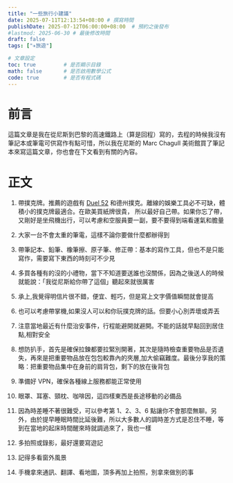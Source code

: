 ```yaml
---
title: "一些旅行小建議"
date: 2025-07-11T12:13:54+08:00 # 撰寫時間
publishDate: 2025-07-12T06:00:00+08:00  # 預約之後發布
#lastmod: 2025-06-30 # 最後修改時間
draft: false
tags: ["✈️旅遊"]

# 文章設定
toc: true         # 是否顯示目錄
math: false       # 是否啟用數學公式
code: true        # 是否有程式碼
---
```


# 前言

這篇文章是我在從尼斯到巴黎的高速鐵路上（算是回程）寫的，去程的時候我沒有筆記本或筆電可供寫作有點可惜，所以我在尼斯的 Marc Chagull 美術館買了筆記本來寫這篇文章，你也會在下文看到有關的內容。

# 正文

1. 帶撲克牌。推薦的遊戲有 [Duel 52](https://juddmadden.com/duel52/) 和德州撲克。離線的娛樂工具必不可缺，體積小的撲克牌最適合。在歐美買紙牌很貴， 所以最好自己帶。如果你忘了帶，又剛好是坐飛機出行，可以考慮和空服員要一副，要不要得到端看運氣和膽量

2. 大家一台不會太重的筆電，這樣不論你要做什麼都辦得到

3. 帶筆記本、鉛筆、橡筆擦、原子筆、修正帶：基本的寫作工具，但也不是只能寫作，需要寫下東西的時刻可不少見

4. 多買各種有的沒的小禮物，當下不知道要送誰也沒關係，因為之後送人的時候就能說：「我從尼斯給你帶了這個」聽起來就很厲害

5. 承上,我覺得明信片很不錯，便宜、輕巧，但是寫上文字價值瞬間就會提高

6. 也可以考慮帶掌機,如果沒人可以和你玩撲克牌的話。但要小心別弄壞或弄丟

7. 注意當地最近有什麼治安事件，行程能避開就避開。不能的話就早點回到居住點,相對安全

8. 想防扒手，首先是確保拉鍊都要拉緊別開著，其次是隨時檢查重要物品是否遺失，再來是把重要物品放在包包較靠內的夾層,加大偷竊難度。最後分享我的策略：把重要物品集中在身前的肩背包，剩下的放在後背包

9. 準備好 VPN，確保各種線上服務都能正常使用

10. 眼罩、耳塞、頸枕、咖啡因，這四樣東西是長途移動的必備品

11. 因為時差睡不著很難受，可以參考第 1、2、3、6 點讓你不會那麼無聊。另外，由於提早睡眠時間比延後難，所以大多數人的調時差方式是忍住不睡，等到在當地的起床時間醒來時就調過來了，我也一樣

12. 多拍照或錄影，最好還要寫遊記

13. 記得多看窗外風景

14. 手機拿來通訊、翻譯、看地圖，頂多再加上拍照，別拿來做別的事